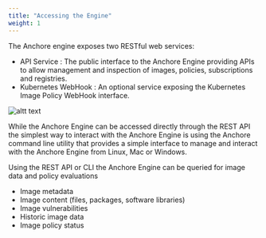 ```yaml
---
title: "Accessing the Engine"
weight: 1
---
```


The Anchore engine exposes two RESTful web services:

- API Service : The public interface to the Anchore Engine providing APIs to allow management and inspection of images, policies, subscriptions and registries.
- Kubernetes WebHook : An optional service exposing the Kubernetes Image Policy WebHook interface.

![altt text](https://s3.amazonaws.com/cdn.freshdesk.com/data/helpdesk/attachments/production/36001120687/original/17pwLWFpBvIEdNr24HaY6K0CsYMczdQ9Kw?1518793012)

While the Anchore Engine can be accessed directly through the REST API the simplest way to interact with the Anchore Engine is using the Anchore command line utility that provides a simple interface to manage and interact with the Anchore Engine from Linux, Mac or Windows.

Using the REST API or CLI the Anchore Engine can be queried for image data and policy evaluations

- Image metadata
- Image content (files, packages, software libraries)
- Image vulnerabilities 
- Historic image data
- Image policy status